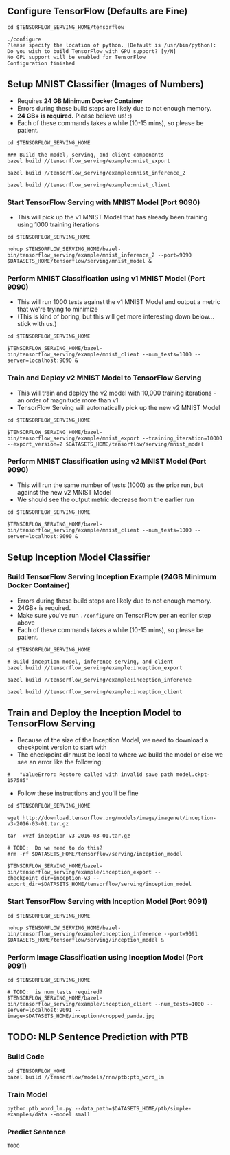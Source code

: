 ## Configure TensorFlow (Defaults are Fine)
```
cd $TENSORFLOW_SERVING_HOME/tensorflow

./configure              
Please specify the location of python. [Default is /usr/bin/python]: 
Do you wish to build TensorFlow with GPU support? [y/N] 
No GPU support will be enabled for TensorFlow
Configuration finished
```

## Setup MNIST Classifier (Images of Numbers)
* Requires **24 GB Minimum Docker Container**
* Errors during these build steps are likely due to not enough memory.  
* **24 GB+ is required.**  Please believe us!  :)
* Each of these commands takes a while (10-15 mins), so please be patient.
```
cd $TENSORFLOW_SERVING_HOME

### Build the model, serving, and client components
bazel build //tensorflow_serving/example:mnist_export

bazel build //tensorflow_serving/example:mnist_inference_2

bazel build //tensorflow_serving/example:mnist_client
```

### Start TensorFlow Serving with MNIST Model (Port 9090)
* This will pick up the v1 MNIST Model that has already been training using 1000 training iterations  
```
cd $TENSORFLOW_SERVING_HOME

nohup $TENSORFLOW_SERVING_HOME/bazel-bin/tensorflow_serving/example/mnist_inference_2 --port=9090 $DATASETS_HOME/tensorflow/serving/mnist_model &
```

### Perform MNIST Classification using v1 MNIST Model (Port 9090)
* This will run 1000 tests against the v1 MNIST Model and output a metric that we're trying to minimize
* (This is kind of boring, but this will get more interesting down below... stick with us.)
```
cd $TENSORFLOW_SERVING_HOME

$TENSORFLOW_SERVING_HOME/bazel-bin/tensorflow_serving/example/mnist_client --num_tests=1000 --server=localhost:9090 &
```

### Train and Deploy v2 MNIST Model to TensorFlow Serving
* This will train and deploy the v2 model with 10,000 training iterations - an order of magnitude more than v1
* TensorFlow Serving will automatically pick up the new v2 MNIST Model
```
cd $TENSORFLOW_SERVING_HOME

$TENSORFLOW_SERVING_HOME/bazel-bin/tensorflow_serving/example/mnist_export --training_iteration=10000 --export_version=2 $DATASETS_HOME/tensorflow/serving/mnist_model
```

### Perform MNIST Classification using v2 MNIST Model (Port 9090)
* This will run the same number of tests (1000) as the prior run, but against the new v2 MNIST Model
* We should see the output metric decrease from the earlier run
```
cd $TENSORFLOW_SERVING_HOME

$TENSORFLOW_SERVING_HOME/bazel-bin/tensorflow_serving/example/mnist_client --num_tests=1000 --server=localhost:9090 &
```

## Setup Inception Model Classifier

### Build TensorFlow Serving Inception Example (24GB Minimum Docker Container)
* Errors during these build steps are likely due to not enough memory.  
* 24GB+ is required.
* Make sure you've run `./configure` on TensorFlow per an earlier step above 
* Each of these commands takes a while (10-15 mins), so please be patient.
```
cd $TENSORFLOW_SERVING_HOME

# Build inception model, inference serving, and client 
bazel build //tensorflow_serving/example:inception_export

bazel build //tensorflow_serving/example:inception_inference

bazel build //tensorflow_serving/example:inception_client
```

## Train and Deploy the Inception Model to TensorFlow Serving
* Because of the size of the Inception Model, we need to download a checkpoint version to start with
* The checkpoint dir must be local to where we build the model or else we see an error like the following:
```
#   "ValueError: Restore called with invalid save path model.ckpt-157585"
```
* Follow these instructions and you'll be fine
```
cd $TENSORFLOW_SERVING_HOME

wget http://download.tensorflow.org/models/image/imagenet/inception-v3-2016-03-01.tar.gz

tar -xvzf inception-v3-2016-03-01.tar.gz

# TODO:  Do we need to do this?
#rm -rf $DATASETS_HOME/tensorflow/serving/inception_model

$TENSORFLOW_SERVING_HOME/bazel-bin/tensorflow_serving/example/inception_export --checkpoint_dir=inception-v3 --export_dir=$DATASETS_HOME/tensorflow/serving/inception_model
```

### Start TensorFlow Serving with Inception Model (Port 9091)
```
cd $TENSORFLOW_SERVING_HOME

nohup $TENSORFLOW_SERVING_HOME/bazel-bin/tensorflow_serving/example/inception_inference --port=9091 $DATASETS_HOME/tensorflow/serving/inception_model &
```

### Perform Image Classification using Inception Model (Port 9091)
```
cd $TENSORFLOW_SERVING_HOME

# TODO:  is num_tests required?
$TENSORFLOW_SERVING_HOME/bazel-bin/tensorflow_serving/example/inception_client --num_tests=1000 --server=localhost:9091 --image=$DATASETS_HOME/inception/cropped_panda.jpg
```

## TODO:  NLP Sentence Prediction with PTB
### Build Code
```
cd $TENSORFLOW_HOME
bazel build //tensorflow/models/rnn/ptb:ptb_word_lm
```

### Train Model
```
python ptb_word_lm.py --data_path=$DATASETS_HOME/ptb/simple-examples/data --model small
```

### Predict Sentence
```
TODO
```
